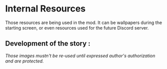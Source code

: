 # Internal Resources
Those resources are being used in the mod. It can be wallpapers during the starting screen, or even resources used for the future Discord server.

## Development of the story : 
*Those images mustn't be re-used until expressed author's authorization and are protected.*
